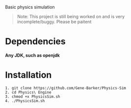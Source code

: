 Basic physics simulation

> Note: This project is still being worked on and is very incomplete/buggy. Please be paitent

# Dependencies
#### Any JDK, such as openjdk

# Installation
```text
1. git clone https://github.com/Gene-Barker/Physics-Sim
2. cd Physics\ Engine
3. chmod +x PhysicsSim.sh
4. ./PhysicsSim.sh
```
